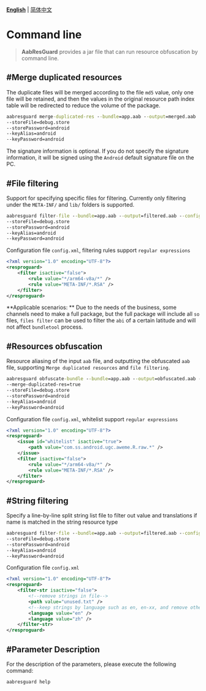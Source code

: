 **[English](COMMAND.md)** | [简体中文](../zh-cn/COMMAND.md)

# Command line

> **AabResGuard** provides a jar file that can run resource obfuscation by command line.

## #Merge duplicated resources
The duplicate files will be merged according to the file `md5` value, only one file will be retained, and then the values in the original resource path index table will be redirected to reduce the volume of the package.
```cmd
aabresguard merge-duplicated-res --bundle=app.aab --output=merged.aab 
--storeFile=debug.store
--storePassword=android
--keyAlias=android
--keyPassword=android
```
The signature information is optional. If you do not specify the signature information, it will be signed using the `Android` default signature file on the PC.

## #File filtering
Support for specifying specific files for filtering. Currently only filtering under the `META-INF/` and `lib/` folders is supported.
```cmd
aabresguard filter-file --bundle=app.aab --output=filtered.aab --config=config.xml
--storeFile=debug.store
--storePassword=android
--keyAlias=android
--keyPassword=android
```

Configuration file `config.xml`, filtering rules support `regular expressions`
```xml
<?xml version="1.0" encoding="UTF-8"?>
<resproguard>
    <filter isactive="false">
        <rule value="*/arm64-v8a/*" />
        <rule value="META-INF/*.RSA" />
    </filter>
</resproguard>
```
**Applicable scenarios: ** Due to the needs of the business, some channels need to make a full package, but the full package will include all `so` files, `files filter` can be used to filter the `abi` of a certain latitude and will not affect `bundletool` process.

## #Resources obfuscation
Resource aliasing of the input `aab` file, and outputting the obfuscated `aab` file, supporting `Merge duplicated resources` and `file filtering`.
```cmd
aabresguard obfuscate-bundle --bundle=app.aab --output=obfuscated.aab --config=config.xml --mapping=mapping.txt
--merge-duplicated-res=true
--storeFile=debug.store
--storePassword=android
--keyAlias=android
--keyPassword=android
```

Configuration file `config.xml`, whitelist support `regular expressions`
```xml
<?xml version="1.0" encoding="UTF-8"?>
<resproguard>
    <issue id="whitelist" isactive="true">
        <path value="com.ss.android.ugc.aweme.R.raw.*" />
    </issue>
    <filter isactive="false">
        <rule value="*/arm64-v8a/*" />
        <rule value="META-INF/*.RSA" />
    </filter>
</resproguard>
```

## #String filtering
Specify a line-by-line split string list file to filter out value and translations if name is matched in the string resource type
```cmd
aabresguard filter-file --bundle=app.aab --output=filtered.aab --config=config.xml
--storeFile=debug.store
--storePassword=android
--keyAlias=android
--keyPassword=android
```
Configuration file `config.xml`
```xml
<?xml version="1.0" encoding="UTF-8"?>
<resproguard>
    <filter-str isactive="false">
        <!--remove strings in file-->
        <path value="unused.txt" />
        <!--keep strings by language such as en, en-xx, and remove others-->
        <language value="en" />
        <language value="zh" />
    </filter-str>
</resproguard>
```


## #Parameter Description
For the description of the parameters, please execute the following command:

```cmd
aabresguard help
```